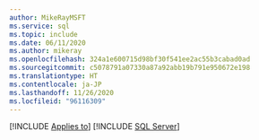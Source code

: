 ```yaml
---
author: MikeRayMSFT
ms.service: sql
ms.topic: include
ms.date: 06/11/2020
ms.author: mikeray
ms.openlocfilehash: 324a1e600715d98bf30f541ee2ac55b3cabad0ad
ms.sourcegitcommit: c5078791a07330a87a92abb19b791e950672e198
ms.translationtype: HT
ms.contentlocale: ja-JP
ms.lasthandoff: 11/26/2020
ms.locfileid: "96116309"
---
```

[!INCLUDE [Applies to](../../includes/applies-md.md)] [!INCLUDE [SQL Server](_ssnoversion.md)]